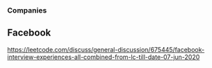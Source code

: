 ### Companies  
  
## Facebook  
https://leetcode.com/discuss/general-discussion/675445/facebook-interview-experiences-all-combined-from-lc-till-date-07-jun-2020  